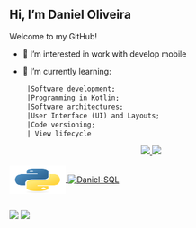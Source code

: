 ## Hi, I’m Daniel Oliveira
Welcome to my GitHub!
- 👀 I’m interested in work with develop mobile 
- 🌱 I’m currently learning:                                                  
                 
       |Software development; 
       |Programming in Kotlin; 
       |Software architectures; 
       |User Interface (UI) and Layouts;
       |Code versioning;
       | View lifecycle  
                 

<div align="center">
  <a href="https://github.com/Daniel022de">
  <img height="180em" src="https://github-readme-stats.vercel.app/api?username=Daniel022de&show_icons=true&theme=dark&include_all_commits=true&count_private=true"/>
  <img height="180em" src="https://github-readme-stats.vercel.app/api/top-langs/?username=Daniel022de&layout=compact&langs_count=7&theme=dark"/>
</div>

<div style="display: inline_block"><br>
 
  <img align="center" alt="Daniel-Python" height="50" width="100" src="https://raw.githubusercontent.com/devicons/devicon/master/icons/python/python-original.svg">
  <img align="center" alt="Daniel-SQL" height="50" width="100" src="https://cdn.jsdelivr.net/gh/devicons/devicon/icons/mysql/mysql-plain-wordmark.svg">
  
</div>

##
<div>

 <a href="https://www.linkedin.com/in/daniel-oliveira-503b0323b/" target="_blank"><img src="https://img.shields.io/badge/-LinkedIn-%230077B5?style=for-the-badge&logo=linkedin&logoColor=white" target="_blank"></a> 
  <a href = "mailto:ddololiveira.pessoal@gmail.com"><img src="https://img.shields.io/badge/-Gmail-%23333?style=for-the-badge&logo=gmail&logoColor=white" target="_blank"></a>


</div>



<!---
Daniel022de/Daniel022de is a ✨ special ✨ repository because its `README.md` (this file) appears on your GitHub profile.
You can click the Preview link to take a look at your changes.
--->
